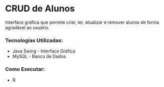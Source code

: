 # CRUD de Alunos
Interface gráfica que permite criar, ler, atualizar e remover alunos de forma agradável ao usuário.




### Tecnologias Utilizadas:
- Java Swing - Interface Gráfica
- MySQL - Banco de Dados

### Como Executar:
- R